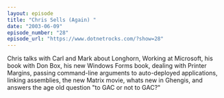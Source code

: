 ```yaml
---
layout: episode
title: "Chris Sells (Again) "
date: "2003-06-09"
episode_number: "28"
episode_url: "https://www.dotnetrocks.com/?show=28"
---
```


Chris talks with Carl and Mark about Longhorn, Working at Microsoft, his book with Don Box, his new Windows Forms book, dealing with Printer Margins, passing command-line arguments to auto-deployed applications, linking assemblies, the new Matrix movie, whats new in Ghengis, and answers the age old question "to GAC or not to GAC?"
